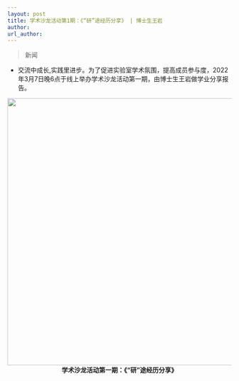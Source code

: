 ```yaml
---
layout: post
title: 学术沙龙活动第1期：《“研”途经历分享》 | 博士生王岩
author: 
url_author: 
---
```


> 新闻
 
- 交流中成长,实践里进步。为了促进实验室学术氛围，提高成员参与度，2022年3月7日晚6点于线上举办学术沙龙活动第一期，由博士生王岩做学业分享报告。

<p style="text-align:center;" >
<img src="https://cdn.jsdelivr.net/gh/MSPSLab/lab_images/news/share.jpg" style=" width:600px;"><b>学术沙龙活动第一期：《“研”途经历分享》</b>
</p>